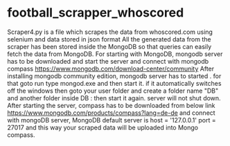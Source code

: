 # football_scrapper_whoscored
Scraper4.py is a file which scrapes the data from whoscored.com using selenium and data stored in json format
All the generated data from the scraper has been stored inside the MongoDB so that queries can easily fetch the data from MongoDB.
For starting with MongoDB, mongodb server has to be downloaded and start the server and connect with mongodb compass
https://www.mongodb.com/download-center/community
After installing mongodb community edition, mongodb server has to started . for that goto run type mongod.exe and then start it. if it automatically switches off the windows then goto your user folder and create a folder name "DB" and another folder inside DB :
then start it again. server will not shut down. 
After starting the server, compass has to be downloaded from below link 
https://www.mongodb.com/products/compass?lang=de-de
and connect with mongoDB server, MongoDB default server is 
  host = '127.0.0.1'
    port = 27017
and this way your scraped data will be  uploaded into Mongo compass.

